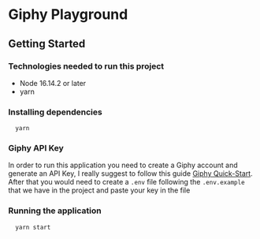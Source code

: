 # Giphy Playground

## Getting Started

### Technologies needed to run this project

- Node 16.14.2 or later
- yarn

### Installing dependencies

```shell
  yarn
```

### Giphy API Key

In order to run this application you need to create a Giphy account and generate an API Key, I really suggest to follow
this guide [Giphy Quick-Start](https://developers.giphy.com/docs/api#quick-start-guide). After that you would need to
create a `.env` file following the `.env.example` that we have in the project and paste your key in the file

### Running the application

```shell
  yarn start
```
